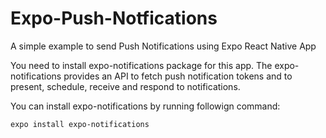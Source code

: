 # Expo-Push-Notfications
A simple example to send Push Notifications using Expo React Native App

You need to install expo-notifications package for this app. The expo-notifications provides an API to fetch push notification tokens and to present, schedule, receive and respond to notifications.

You can install expo-notifications by running followign command:
````
expo install expo-notifications

````
